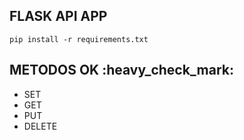﻿<h2>FLASK API APP</h2>

```
pip install -r requirements.txt
```

<h2>METODOS OK :heavy_check_mark:	</h2>
 
 - SET
 - GET
 - PUT
 - DELETE
